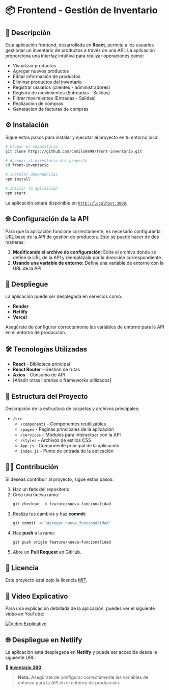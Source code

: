 
# 📦 Frontend - Gestión de Inventario  

## 📌 Descripción  

Esta aplicación frontend, desarrollada en **React**, permite a los usuarios gestionar un inventario de productos a través de una API. La aplicación proporciona una interfaz intuitiva para realizar operaciones como:  

- Visualizar productos  
- Agregar nuevos productos  
- Editar información de productos  
- Eliminar productos del inventario
- Registrar usuarios (clientes - administradores)
- Registro de movimientos (Entreadas - Salidas)
- Filtrar movimientos (Entradas - Salidas)
- Realizacion de compras
- Generacion de facturas de compras

## ⚙️ Instalación  

Sigue estos pasos para instalar y ejecutar el proyecto en tu entorno local:  

```bash
# Clonar el repositorio  
git clone https://github.com/camilo0999/front-inventario.git  

# Acceder al directorio del proyecto  
cd front-inventario  

# Instalar dependencias  
npm install  

# Iniciar la aplicación  
npm start  
```

La aplicación estará disponible en [`http://localhost:3000`](http://localhost:3000).  

## 🌐 Configuración de la API  

Para que la aplicación funcione correctamente, es necesario configurar la URL base de la API de gestión de productos. Esto se puede hacer de dos maneras:  

1. **Modificando el archivo de configuración:** Edita el archivo donde se define la URL de la API y reemplázala por la dirección correspondiente.  
2. **Usando una variable de entorno:** Define una variable de entorno con la URL de la API.  

## 🚀 Despliegue  

La aplicación puede ser desplegada en servicios como:  

- **Render**  
- **Netlify**  
- **Vercel**  

Asegúrate de configurar correctamente las variables de entorno para la API en el entorno de producción.  

## 🛠️ Tecnologías Utilizadas  

- **React** - Biblioteca principal  
- **React Router** - Gestión de rutas  
- **Axios** - Consumo de API  
- [Añadir otras librerías o frameworks utilizados]  

## 📂 Estructura del Proyecto  

Descripción de la estructura de carpetas y archivos principales:  

- `/src`  
  - `/components` - Componentes reutilizables  
  - `/pages` - Páginas principales de la aplicación  
  - `/services` - Módulos para interactuar con la API  
  - `/styles` - Archivos de estilos CSS  
  - `App.js` - Componente principal de la aplicación  
  - `index.js` - Punto de entrada de la aplicación  

## 🧑‍💻 Contribución  

Si deseas contribuir al proyecto, sigue estos pasos:  

1. Haz un **fork** del repositorio.  
2. Crea una nueva rama:  
   ```bash
   git checkout -b feature/nueva-funcionalidad  
   ```  
3. Realiza tus cambios y haz **commit**:  
   ```bash
   git commit -m "Agregar nueva funcionalidad"  
   ```  
4. Haz **push** a la rama:  
   ```bash
   git push origin feature/nueva-funcionalidad  
   ```  
5. Abre un **Pull Request** en GitHub.  

## 📝 Licencia  

Este proyecto está bajo la licencia [MIT](LICENSE).  

## 🎥 Video Explicativo  

Para una explicación detallada de la aplicación, puedes ver el siguiente video en YouTube:  

[![Video Explicativo](https://img.youtube.com/vi/7GT-wPXyyhc/0.jpg)](https://www.youtube.com/watch?v=7GT-wPXyyhc)  

## 🌐 Despliegue en Netlify  

La aplicación está desplegada en **Netlify** y puede ser accedida desde la siguiente URL:  

🔗 [**Inventario 360**](https://inventario360.netlify.app/)  

> **Nota:** Asegúrate de configurar correctamente las variables de entorno para la API en el entorno de producción.  
